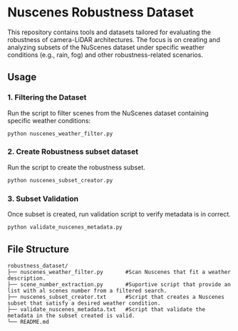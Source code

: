 # Nuscenes Robustness Dataset 

This repository contains tools and datasets tailored for evaluating the robustness of camera-LiDAR architectures. The focus is on creating and analyzing subsets of the NuScenes dataset under specific weather conditions (e.g., rain, fog) and other robustness-related scenarios.



## Usage

### 1. Filtering the Dataset

Run the script to filter scenes from the NuScenes dataset containing specific weather conditions: 

```bash
python nuscenes_weather_filter.py 
```


### 2. Create Robustness subset dataset

Run the script to create the robustness subset. 

```bash
python nuscenes_subset_creator.py 
```

### 3. Subset Validation

Once subset is created, run validation script to verify metadata is in correct.

```bash
python validate_nuscenes_metadata.py 
```

## File Structure

```
robustness_dataset/
├── nuscenes_weather_filter.py       #Scan Nuscenes that fit a weather description.  
├── scene_number_extraction.py       #Suportive script that provide an list with al scenes number from a filtered search.
├── nuscenes_subset_creator.txt      #Script that creates a Nuscenes subset that satisfy a desired weather condition.  
├── validate_nuscenes_metadata.txt   #Script that validate the metadata in the subset created is valid.
└── README.md             
```
